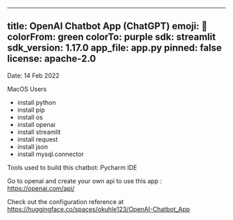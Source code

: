 ---
title: OpenAI Chatbot App (ChatGPT)
emoji: 🤖
colorFrom: green
colorTo: purple
sdk: streamlit
sdk_version: 1.17.0
app_file: app.py
pinned: false
license: apache-2.0
----

Date: 14 Feb 2022

MacOS Users 
- install python 
- install pip
- install os 
- install openai 
- install streamlit 
- install request 
- install json 
- install mysql.connector 

Tools used to build this chatbot: 
Pycharm IDE 

Go to openai and create your own api to use this app : https://openai.com/api/


Check out the configuration reference at  https://huggingface.co/spaces/okuhle123/OpenAI-Chatbot_App

